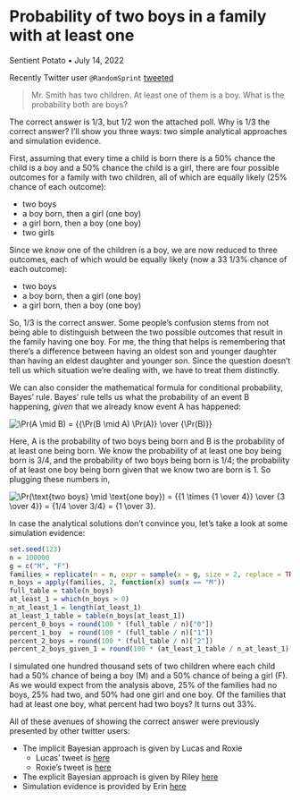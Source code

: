 Probability of two boys in a family with at least one
================
Sentient Potato •
July 14, 2022

Recently Twitter user `@RandomSprint`
[tweeted](https://twitter.com/RandomSprint/status/1547237398110691328?s=20&t=3poerHKKJbZLAsQD0vyRmA)

> Mr. Smith has two children. At least one of them is a boy. What is the
> probability both are boys?

The correct answer is 1/3, but 1/2 won the attached poll. Why is 1/3 the
correct answer? I’ll show you three ways: two simple analytical
approaches and simulation evidence.

First, assuming that every time a child is born there is a 50% chance
the child is a boy and a 50% chance the child is a girl, there are four
possible outcomes for a family with two children, all of which are
equally likely (25% chance of each outcome):

-   two boys
-   a boy born, then a girl (one boy)
-   a girl born, then a boy (one boy)
-   two girls

Since we *know* one of the children is a boy, we are now reduced to
three outcomes, each of which would be equally likely (now a 33 1/3%
chance of each outcome):

-   two boys
-   a boy born, then a girl (one boy)
-   a girl born, then a boy (one boy)

So, 1/3 is the correct answer. Some people’s confusion stems from not
being able to distinguish between the two possible outcomes that result
in the family having one boy. For me, the thing that helps is
remembering that there’s a difference between having an oldest son and
younger daughter than having an eldest daughter and younger son. Since
the question doesn’t tell us which situation we’re dealing with, we have
to treat them distinctly.

We can also consider the mathematical formula for conditional
probability, Bayes’ rule. Bayes’ rule tells us what the probability of
an event B happening, *given* that we already know event A has happened:

![\Pr(A \mid B) = {{\Pr(B \mid A) \Pr(A)} \over {\Pr(B)}}](https://latex.codecogs.com/png.image?%5Cdpi%7B110%7D&space;%5Cbg_white&space;%5CPr%28A%20%5Cmid%20B%29%20%3D%20%7B%7B%5CPr%28B%20%5Cmid%20A%29%20%5CPr%28A%29%7D%20%5Cover%20%7B%5CPr%28B%29%7D%7D "\Pr(A \mid B) = {{\Pr(B \mid A) \Pr(A)} \over {\Pr(B)}}")

Here, A is the probability of two boys being born and B is the
probability of at least one being born. We know the probability of at
least one boy being born is 3/4, and the probability of two boys being
born is 1/4; the probability of at least one boy being born given that
we know two are born is 1. So plugging these numbers in,

![\Pr(\text{two boys} \mid \text{one boy}) = {{1 \times {1 \over 4}} \over {3 \over 4}} = {1/4 \over 3/4} = {1 \over 3}.](https://latex.codecogs.com/png.image?%5Cdpi%7B110%7D&space;%5Cbg_white&space;%5CPr%28%5Ctext%7Btwo%20boys%7D%20%5Cmid%20%5Ctext%7Bone%20boy%7D%29%20%3D%20%7B%7B1%20%5Ctimes%20%7B1%20%5Cover%204%7D%7D%20%5Cover%20%7B3%20%5Cover%204%7D%7D%20%3D%20%7B1%2F4%20%5Cover%203%2F4%7D%20%3D%20%7B1%20%5Cover%203%7D. "\Pr(\text{two boys} \mid \text{one boy}) = {{1 \times {1 \over 4}} \over {3 \over 4}} = {1/4 \over 3/4} = {1 \over 3}.")

In case the analytical solutions don’t convince you, let’s take a look
at some simulation evidence:

``` r
set.seed(123)
n = 100000
g = c("M", "F")
families = replicate(n = n, expr = sample(x = g, size = 2, replace = TRUE))
n_boys = apply(families, 2, function(x) sum(x == "M"))
full_table = table(n_boys)
at_least_1 = which(n_boys > 0)
n_at_least_1 = length(at_least_1)
at_least_1_table = table(n_boys[at_least_1])
percent_0_boys = round(100 * (full_table / n)["0"])
percent_1_boy  = round(100 * (full_table / n)["1"])
percent_2_boys = round(100 * (full_table / n)["2"])
percent_2_boys_given_1 = round(100 * (at_least_1_table / n_at_least_1)["2"])
```

I simulated one hundred thousand sets of two children where each child
had a 50% chance of being a boy (M) and a 50% chance of being a girl
(F). As we would expect from the analysis above, 25% of the families had
no boys, 25% had two, and 50% had one girl and one boy. Of the families
that had at least one boy, what percent had two boys? It turns out 33%.

All of these avenues of showing the correct answer were previously
presented by other twitter users:

-   The implicit Bayesian approach is given by Lucas and Roxie
    -   Lucas’ tweet is
        [here](https://twitter.com/LucasOfSunshine/status/1547370267219038208?s=20&t=3poerHKKJbZLAsQD0vyRmA)
    -   Roxie’s tweet is
        [here](https://twitter.com/Staroxvia/status/1547410231189049344?s=20&t=3poerHKKJbZLAsQD0vyRmA)
-   The explicit Bayesian approach is given by Riley
    [here](https://twitter.com/HorsePoster/status/1547554246542778368?s=20&t=3poerHKKJbZLAsQD0vyRmA)
-   Simulation evidence is provided by Erin
    [here](https://twitter.com/superinducting/status/1547424734261891073?s=20&t=3poerHKKJbZLAsQD0vyRmA)
